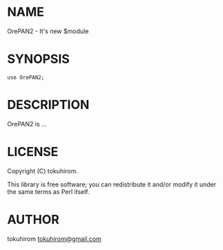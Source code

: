 # NAME

OrePAN2 - It's new $module

# SYNOPSIS

    use OrePAN2;

# DESCRIPTION

OrePAN2 is ...

# LICENSE

Copyright (C) tokuhirom.

This library is free software; you can redistribute it and/or modify
it under the same terms as Perl itself.

# AUTHOR

tokuhirom <tokuhirom@gmail.com>

